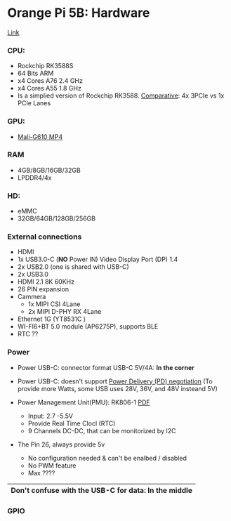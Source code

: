
# Orange Pi 5B: Hardware
 [Link](http://www.orangepi.org/html/hardWare/computerAndMicrocontrollers/details/Orange-Pi-5B.html)

### CPU:
* Rockchip RK3588S
* 64 Bits ARM
* x4 Cores A76 2.4 GHz 
* x4 Cores A55 1.8 GHz 
* Is a simplied version of Rockchip RK3588. 
   [Comparative](https://gadgetversus.com/processor/rockchip-rk3588-vs-rockchip-rk3588s/): 4x 3PCIe vs 1x PCIe Lanes

### GPU:
* [Mali-G610 MP4](https://www.arm.com/products/silicon-ip-multimedia/gpu/mali-g610)

### RAM
* 4GB/8GB/16GB/32GB
* LPDDR4/4x

### HD:
* eMMC
* 32GB/64GB/128GB/256GB

### External connections
* HDMI
* 1x USB3.0-C (**NO** Power IN) Video Display Port (DP) 1.4
* 2x USB2.0 (one is shared with USB-C)
* 2x USB3.0
* HDMI 2.1 8K 60KHz
* 26 PIN expansion
* Cammera
   * 1x MIPI CSI 4Lane
   * 2x MIPI D-PHY RX 4Lane
* Ethernet 1G (YT8531C )
* WI-FI6+BT 5.0 module (AP6275P), supports BLE
* RTC ??


### Power 
* Power  USB-C: connector format USB-C 5V/4A: **In the corner**
* Power  USB-C: doesn't support [Power Delivery (PD) negotiation](https://www.usb.org/usb-charger-pd)
  (To provide more Watts, some USB uses 28V, 36V, and 48V insteand 5V)
  
* Power Management Unit(PMU): RK806-1 [PDF](https://rockchip.fr/RK809%20datasheet%20V1.01.pdf)
   * Input: 2.7 -5.5V 
   * Provide Real Time Clocl (RTC)
   * 9 Channels DC-DC, that can be monitorized by I2C
  
* The Pin 26, always provide 5v 
   * No configuration needed & can't be enalbed / disabled
   * No PWM feature
   * Max ????

|  **Don't confuse with the USB-C for data: In the middle** |
| --- | 



### GPIO
